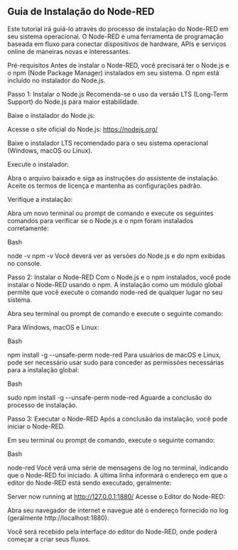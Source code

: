 Guia de Instalação do Node-RED
---------------------------------------------------------------------------------------------------------------------
Este tutorial irá guiá-lo através do processo de instalação do Node-RED em seu sistema operacional. O Node-RED é uma ferramenta de programação baseada em fluxo para conectar dispositivos de hardware, APIs e serviços online de maneiras novas e interessantes.

Pré-requisitos
Antes de instalar o Node-RED, você precisará ter o Node.js e o npm (Node Package Manager) instalados em seu sistema. O npm está incluído no instalador do Node.js.

Passo 1: Instalar o Node.js
Recomenda-se o uso da versão LTS (Long-Term Support) do Node.js para maior estabilidade.

Baixe o instalador do Node.js:

Acesse o site oficial do Node.js: https://nodejs.org/

Baixe o instalador LTS recomendado para o seu sistema operacional (Windows, macOS ou Linux).

Execute o instalador:

Abra o arquivo baixado e siga as instruções do assistente de instalação. Aceite os termos de licença e mantenha as configurações padrão.

Verifique a instalação:

Abra um novo terminal ou prompt de comando e execute os seguintes comandos para verificar se o Node.js e o npm foram instalados corretamente:

Bash

node -v
npm -v
Você deverá ver as versões do Node.js e do npm exibidas no console.

Passo 2: Instalar o Node-RED
Com o Node.js e o npm instalados, você pode instalar o Node-RED usando o npm. A instalação como um módulo global permite que você execute o comando node-red de qualquer lugar no seu sistema.

Abra seu terminal ou prompt de comando e execute o seguinte comando:

Para Windows, macOS e Linux:

Bash

npm install -g --unsafe-perm node-red
Para usuários de macOS e Linux, pode ser necessário usar sudo para conceder as permissões necessárias para a instalação global:

Bash

sudo npm install -g --unsafe-perm node-red
Aguarde a conclusão do processo de instalação.

Passo 3: Executar o Node-RED
Após a conclusão da instalação, você pode iniciar o Node-RED.

Em seu terminal ou prompt de comando, execute o seguinte comando:

Bash

node-red
Você verá uma série de mensagens de log no terminal, indicando que o Node-RED foi iniciado. A última linha informará o endereço em que o editor do Node-RED está sendo executado, geralmente:

Server now running at http://127.0.0.1:1880/
Acesse o Editor do Node-RED:

Abra seu navegador de internet e navegue até o endereço fornecido no log (geralmente http://localhost:1880).

Você será recebido pela interface do editor do Node-RED, onde poderá começar a criar seus fluxos.
